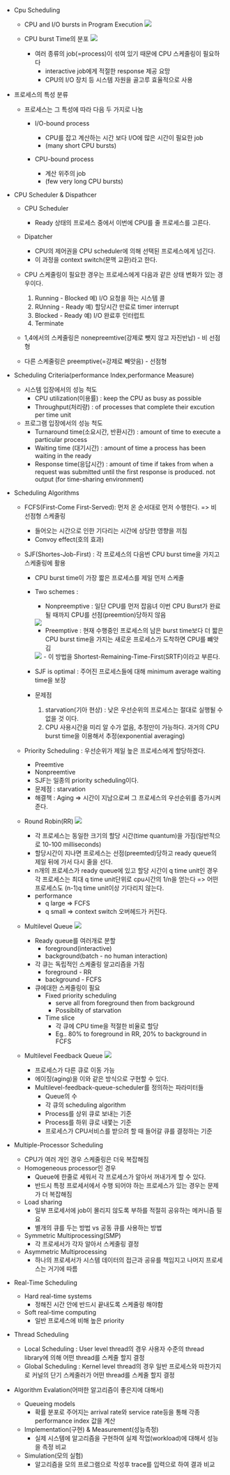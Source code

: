 - Cpu Scheduling
  - CPU and I/O bursts in Program Execution
    <img src="./img1.png" />
  
  - CPU burst Time의 분포
    <img src="./img2.png" />

    - 여러 종류의 job(=process)이 섞여 있기 때문에 CPU 스케줄링이 필요하다
      - interactive job에게 적절한 response 제공 요망
      - CPU의 I/O 장치 등 시스템 자원을 골고루 효율적으로 사용
- 프로세스의 특성 분류
  - 프로세스는 그 특성에 따라 다음 두 가지로 나눔
    - I/O-bound process
      - CPU를 잡고 계산하는 시간 보다 I/O에 많은 시간이 필요한 job
      - (many short CPU bursts)

    - CPU-bound process
      - 계산 위주의 job
      - (few very long CPU bursts)

- CPU Scheduler & Dispathcer
  - CPU Scheduler
    - Ready 상태의 프로세스 중에서 이번에 CPU를 줄 프로세스를 고른다.
  - Dipatcher
    - CPU의 제어권을 CPU scheduler에 의해 선택된 프로세스에게 넘긴다.
    - 이 과정을 context switch(문맥 교환)라고 한다.

  - CPU 스케줄링이 필요한 경우는 프로세스에게 다음과 같은 상태 변화가 있는 경우이다.
    1. Running - Blocked 예) I/O 요청을 하는 시스템 콜
    2. RUnning - Ready 예) 할당시간 만료로 timer interrupt
    3. Blocked - Ready 예) I/O 완료후 인터럽트
    4. Terminate

  - 1,4에서의 스케줄링은 nonepreemtive(강제로 뺏지 않고 자진반납) - 비 선점형
  - 다른 스케줄링은 preemptive(=강제로 빼앗음) - 선점형

- Scheduling Criteria(performance Index,performance Measure)
  - 시스템 입장에서의 성능 척도
    - CPU utilization(이용률) : keep the CPU as busy as possible
    - Throughput(처리량) : of processes that complete their excution per time unit
  - 프로그램 입장에서의 성능 척도
    - Turnaround time(소요시간, 반환시간) : amount of time to execute a particular process
    - Waiting time (대기시간) : amount of time a process has been waiting in the ready
    - Response time(응답시간) : amount of time if takes from when a request was submitted until the first response is produced. not output (for time-sharing environment)

- Scheduling Algorithms
  - FCFS(First-Come First-Served): 먼저 온 순서대로 먼저 수행한다. => 비 선점형 스케줄링
    - 들어오는 시간으로 인한 기다리는 시간에 상당한 영향을 끼침
    - Convoy effect(호의 효과)
  - SJF(Shortes-Job-First) : 각 프로세스의 다음번 CPU burst time을 가지고 스케줄링에 활용
    - CPU burst time이 가장 짧은 프로세스를 제일 먼저 스케줄
    - Two schemes :
      - Nonpreemptive : 일단 CPU를 먼저 잡음녀 이번 CPU Burst가 완료 될 때까지 CPU를 선점(preemtion)당하지 않음
      <img src="./img3.png"/>

      - Preemptive : 현재 수행중인 프로세스의 남은 burst time보다 더 짧은 CPU burst time을 가지는 새로운 프로세스가 도착하면 CPU를 뺴앗김
      <img src="./img4.png"/>
      - 이 방법을 Shortest-Remaining-Time-First(SRTF)이라고 부른다.
    - SJF is optimal : 주어진 프로세스들에 대해 minimum average waiting time을 보장
    - 문제점
      1. starvation(기아 현상) :  낮은 우선순위의 프로세스는 절대로 실행될 수 없을 것 이다.
      2. CPU 사용시간을 미리 알 수가 없음, 추정만이 가능하다. 과거의 CPU burst time을 이용해서 추정(exponential averaging)
  - Priority Scheduling : 우선순위가 제일 높은 프로세스에게 할당하겠다.
    - Preemtive
    - Nonpreemtive
    - SJF는 일종의 priority scheduling이다.
    - 문제점 : starvation
    - 해결책 : Aging => 시간이 지남으로써 그 프로세스의 우선순위를 증가시켜준다.
  - Round Robin(RR)
    <img src="./img5.png"/>
    - 각 프로세스는 동일한 크기의 할당 시간(time quantum)을 가짐(일반적으로 10-100 milliseconds)
    - 할당시간이 지나면 프로세스는 선점(preemted)당하고 ready queue의 제일 뒤에 가서 다시 줄을 선다.
    - n개의 프로세스가 ready queue에 있고 할당 시간이 q time unit인 경우 각 프로세스는 최대 q time unit단위로 cpu시간의 1/n을 얻는다 => 어떤 프로세스도 (n-1)q time unit이상 기다리지 않는다.
    - performance
      - q large => FCFS
      - q small => context switch 오버헤드가 커진다.
  - Multilevel Queue
    <img src="./img6.png"/>

    - Ready queue를 여러개로 분할
      - foreground(interactive)
      - background(batch - no human interaction)
    - 각 큐는 독립적인 스케줄링 알고리즘을 가짐
      - foreground - RR
      - background - FCFS
    - 큐에대한 스케줄링이 필요
      - Fixed priority scheduling
        - serve all from foreground then from background
        - Possiblity of starvation
      - Time slice 
        - 각 큐에 CPU time을 적절한 비율로 할당
        - Eg.. 80% to foreground in RR, 20% to background in FCFS
      
  - Multilevel Feedback Queue
    <img src="./img7.png"/>

    - 프로세스가 다른 큐로 이동 가능
    - 에이징(aging)을 이와 같은 방식으로 구현할 수 있다.
    - Multilevel-feedback-queue-scheduler를 정의하는 파라미터들
      - Queue의 수
      - 각 큐의 scheduling algorithm
      - Process를 상위 큐로 보내는 기준
      - Process를 하위 큐로 내쫓는 기준
      - 프로세스가 CPU서비스를 받으려 할 때 들어갈 큐를 결정하는 기준

- Multiple-Processor Scheduling
  - CPU가 여러 개인 경우 스케줄링은 더욱 복잡해짐
  - Homogeneous processor인 경우
    - Queue에 한줄로 세워서 각 프로세스가 알아서 꺼내가게 할 수 있다.
    - 반드시 특정 프로세서에서 수행 되어야 하는 프로세스가 있는 경우는 문제가 더 복잡해짐
  - Load sharing
    - 일부 프로세서에 job이 몰리지 않도록 부하를 적절히 공유하는 메커니즘 필요
    - 별개의 큐를 두는 방법 vs 공동 큐를 사용하는 방법
  - Symmetric Multiprocessing(SMP)
    - 각 프로세서가 각자 알아서 스케줄링 결정
  - Asymmetric Multiprocessing  
    - 하나의 프로세서가 시스템 데이터의 접근과 공유를 책임지고 나머지 프로세스는 거기에 따름

- Real-Time Scheduling 
  - Hard real-time systems
    - 정해진 시간 안에 반드시 끝내도록 스케줄링 해야함
  - Soft real-time computing
    - 일반 프로세스에 비해 높은 priority

- Thread Scheduling
  - Local Scheduling : User level thread의 경우 사용자 수준의 thread library에 의해 어떤 thread를 스케줄 할지 결정
  - Global Scheduling : Kernel level thread의 경우 일반 프로세스와 마찬가지로 커널의 단기 스케줄러가 어떤 thread를 스케줄 할지 결정

- Algorithm Evalation(어떠한 알고리즘이 좋은지에 대해서)
  - Queueing models 
    - 확률 분포로 주어지는 arrival rate와 service rate등을 통해 각종 performance index 값을 계산
  - Implementation(구현) & Measurement(성능측정)
    - 실제 시스템에 알고리즘을 구현하여 실제 작업(workload)에 대해서 성능을 측정 비교
  - Simulation(모의 실험)
    - 알고리즘을 모의 프로그램으로 작성후 trace를 입력으로 하여 결과 비교

